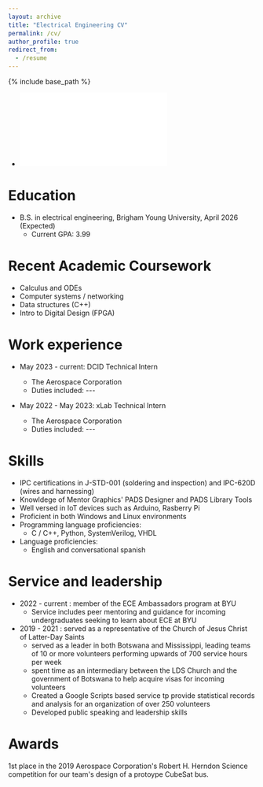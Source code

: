 ```yaml
---
layout: archive
title: "Electrical Engineering CV"
permalink: /cv/
author_profile: true
redirect_from:
  - /resume
---
```


{% include base_path %}
* ![PDF of my CV here](/files/EthanSorensenResume2-23.pdf)

Education
======
* B.S. in electrical engineering, Brigham Young University, April 2026 (Expected)
  * Current GPA: 3.99

Recent Academic Coursework
======
* Calculus and ODEs
* Computer systems / networking
* Data structures (C++)
* Intro to Digital Design (FPGA)

Work experience
======
* May 2023 - current: DCID Technical Intern
  * The Aerospace Corporation
  * Duties included: ---

* May 2022 - May 2023: xLab Technical Intern
  * The Aerospace Corporation
  * Duties included: ---
  
Skills
======
* IPC certifications in J-STD-001 (soldering and inspection) and IPC-620D (wires and harnessing)
* Knowldege of Mentor Graphics' PADS Designer and PADS Library Tools
* Well versed in IoT devices such as Arduino, Rasberry Pi 
* Proficient in both Windows and Linux environments
* Programming language proficiencies:
  * C / C++, Python, SystemVerilog, VHDL
* Language proficiencies:
  * English and conversational spanish 
  
Service and leadership
======
* 2022 - current : member of the ECE Ambassadors program at BYU
  * Service includes peer mentoring and guidance for incoming undergraduates seeking to learn about ECE at BYU
* 2019 - 2021 : served as a representative of the Church of Jesus Christ of Latter-Day Saints
  * served as a leader in both Botswana and Mississippi, leading teams of 10 or more volunteers performing upwards of 700 service hours per week
  * spent time as an intermediary between the LDS Church and the government of Botswana to help acquire visas for incoming volunteers
  * Created a Google Scripts based service tp provide statistical records and analysis for an organization of over 250 volunteers
  * Developed public speaking and leadership skills

Awards
======
1st place in the 2019 Aerospace Corporation's Robert H. Herndon Science competition for our team's design of a protoype CubeSat bus. 
